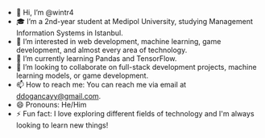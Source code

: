 - 👋 Hi, I’m @wintr4
- 🎓 I’m a 2nd-year student at Medipol University, studying Management Information Systems in Istanbul.
- 👀 I’m interested in web development, machine learning, game development, and almost every area of technology.
- 🌱 I’m currently learning Pandas and TensorFlow.
- 💞️ I’m looking to collaborate on full-stack development projects, machine learning models, or game development.
- 📫 How to reach me: You can reach me via email at ddogancayy@gmail.com.
- 😄 Pronouns: He/Him
- ⚡ Fun fact: I love exploring different fields of technology and I'm always looking to learn new things!


<!---
wintr4/wintr4 is a ✨ special ✨ repository because its `README.md` (this file) appears on your GitHub profile.
You can click the Preview link to take a look at your changes.
--->
